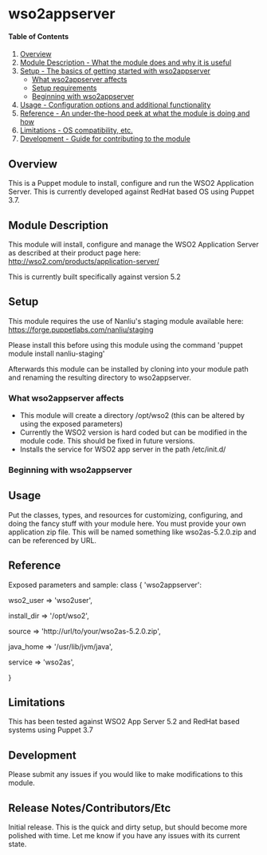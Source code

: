 # wso2appserver

#### Table of Contents

1. [Overview](#overview)
2. [Module Description - What the module does and why it is useful](#module-description)
3. [Setup - The basics of getting started with wso2appserver](#setup)
    * [What wso2appserver affects](#what-wso2appserver-affects)
    * [Setup requirements](#setup-requirements)
    * [Beginning with wso2appserver](#beginning-with-wso2appserver)
4. [Usage - Configuration options and additional functionality](#usage)
5. [Reference - An under-the-hood peek at what the module is doing and how](#reference)
5. [Limitations - OS compatibility, etc.](#limitations)
6. [Development - Guide for contributing to the module](#development)

## Overview

This is a Puppet module to install, configure and run the WSO2 Application Server. This is currently developed against RedHat based OS using Puppet 3.7.

## Module Description

This module will install, configure and manage the WSO2 Application Server as described at their product page here:
http://wso2.com/products/application-server/

This is currently built specifically against version 5.2

## Setup

This module requires the use of Nanliu's staging module available here:
https://forge.puppetlabs.com/nanliu/staging

Please install this before using this module using the command 'puppet module install nanliu-staging'

Afterwards this module can be installed by cloning into your module path and renaming the resulting directory to wso2appserver.

### What wso2appserver affects

* This module will create a directory /opt/wso2 (this can be altered by using the exposed parameters)
* Currently the WSO2 version is hard coded but can be modified in the module code. This should be fixed in future versions.
* Installs the service for WSO2 app server in the path /etc/init.d/

### Beginning with wso2appserver

## Usage

Put the classes, types, and resources for customizing, configuring, and doing
the fancy stuff with your module here. You must provide your own application zip file. This will be named something like wso2as-5.2.0.zip and can be referenced by URL.

## Reference

Exposed parameters and sample:
 class { 'wso2appserver':
 
   wso2_user     => 'wso2user',
 
   install_dir   => '/opt/wso2',
 
   source        => 'http://url/to/your/wso2as-5.2.0.zip',
 
   java_home     => '/usr/lib/jvm/java',
 
   service       => 'wso2as',
 
 }

## Limitations

This has been tested against WSO2 App Server 5.2 and RedHat based systems using Puppet 3.7

## Development

Please submit any issues if you would like to make modifications to this module.

## Release Notes/Contributors/Etc 

Initial release. This is the quick and dirty setup, but should become more polished with time. Let me know if you have any issues with its current state.

